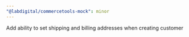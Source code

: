 ```yaml
---
"@labdigital/commercetools-mock": minor
---
```


Add ability to set shipping and billing addresses when creating customer
